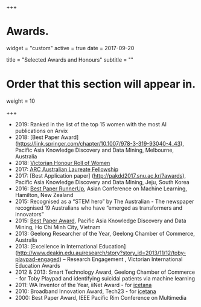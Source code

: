+++
# Awards.
widget = "custom"
active = true
date = 2017-09-20

title = "Selected Awards and Honours"
subtitle = ""

# Order that this section will appear in.
weight = 10

+++

* 2019: Ranked in the list of the top 15 women with the most AI publications on Arvix
* 2018: [Best Paper Award] (https://link.springer.com/chapter/10.1007/978-3-319-93040-4_43), Pacific Asia Knowledge Discovery and Data Mining, Melbourne, Australia
* 2018: [Victorian Honour Roll of Women](https://www.premier.vic.gov.au/twenty-victorian-women-awarded-prestigious-honour/)
* 2017: [ARC Australian Laureate Fellowship](http://www.arc.gov.au/2017-laureate-profile-professor-svetha-venkatesh)
* 2017: [Best Application paper] (http://pakdd2017.snu.ac.kr/?awards), Pacific Asia Knowledge Discovery and Data Mining, Jeju, South Korea
* 2016: [Best Paper RunnerUp](http://www.acml-conf.org/2016), Asian Conference on Machine Learning, Hamilton, New Zealand
* 2015: Recognised as a “STEM hero” by The Australian - The newspaper recognised 19 Australians who have “emerged as transformers and innovators”
* 2015: [Best Paper Award](http://www.pakdd2015.jvn.edu.vn/index.php/awards/best-paper-awards), Pacific Asia Knowledge Discovery and Data Mining, Ho Chi Minh City, Vietnam
* 2013: Geelong Researcher of the Year, Geelong Chamber of Commerce, Australia
* 2013: [Excellence in International Education] (http://www.deakin.edu.au/research/story?story_id=2013/11/12/toby-playpad-engaged) – Research Engagement , Victorian International Education Awards
* 2012 & 2013: Smart Technology Award, Geelong Chamber of Commerce - for Toby Playpad and identifying suicidal patients via machine learning
* 2011: WA Inventor of the Year, iiNet Award - for [icetana](https://icetana.com/)
* 2010: Broadband Innovation Award, Tech23 - for [icetana](https://icetana.com/)
* 2000: Best Paper Award, IEEE Pacific Rim Conference on Multimedia
